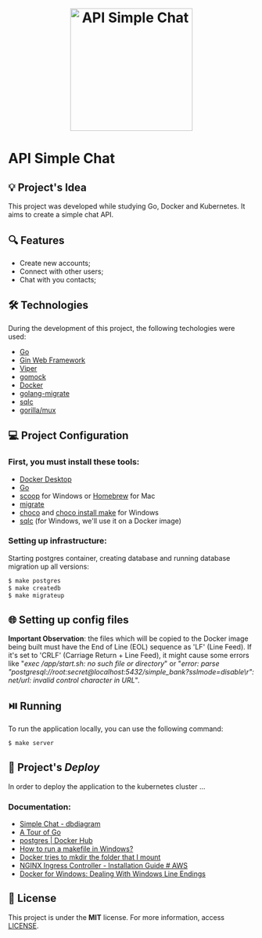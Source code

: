 <h1 align="center"><img alt="API Simple Chat" title="API Simple Chat" src="https://go.dev/images/go-logo-blue.svg" width="250" /></h1>

# API Simple Chat

## 💡 Project's Idea

This project was developed while studying Go, Docker and Kubernetes. It aims to create a simple chat API.

## 🔍 Features

* Create new accounts;
* Connect with other users;
* Chat with you contacts;

## 🛠 Technologies

During the development of this project, the following techologies were used:

- [Go](https://go.dev/)
- [Gin Web Framework](https://github.com/gin-gonic/gin)
- [Viper](https://github.com/spf13/viper)
- [gomock](https://github.com/golang/mock)
- [Docker](https://www.docker.com/)
- [golang-migrate](https://github.com/golang-migrate/migrate/tree/master/cmd/migrate)
- [sqlc](https://sqlc.dev/)
- [gorilla/mux](https://github.com/gorilla/mux)

## 💻 Project Configuration

### First, you must install these tools:

- [Docker Desktop](https://www.docker.com/products/docker-desktop/)
- [Go](https://go.dev/dl/)
- [scoop](https://scoop.sh/) for Windows or [Homebrew](https://brew.sh/) for Mac
- [migrate](https://github.com/golang-migrate/migrate/tree/master/cmd/migrate)
- [choco](https://chocolatey.org/install) and [choco install make](https://stackoverflow.com/questions/2532234/how-to-run-a-makefile-in-windows) for Windows
- [sqlc](https://docs.sqlc.dev/en/stable/overview/install.html) (for Windows, we'll use it on a Docker image)

### Setting up infrastructure:

Starting postgres container, creating database and running database migration up all versions:

```bash
$ make postgres
$ make createdb
$ make migrateup
```

## 🌐 Setting up config files

**Important Observation**: the files which will be copied to the Docker image being built must have the End of Line (EOL) sequence as 'LF' (Line Feed). If it's set to 'CRLF' (Carriage Return + Line Feed), it might cause some errors like "*exec /app/start.sh: no such file or directory*" or "*error: parse "postgresql://root:secret@localhost:5432/simple_bank?sslmode=disable\r": net/url: invalid control character in URL*".

## ⏯️ Running

To run the application locally, you can use the following command:

```bash
$ make server
```

## 🔨 Project's *Deploy*

In order to deploy the application to the kubernetes cluster ...

### Documentation:
* [Simple Chat - dbdiagram](https://dbdiagram.io/d/64b579c002bd1c4a5e37de43)
* [A Tour of Go](https://go.dev/tour/welcome/1)
* [postgres | Docker Hub](https://hub.docker.com/_/postgres)
* [How to run a makefile in Windows?](https://stackoverflow.com/questions/2532234/how-to-run-a-makefile-in-windows)
* [Docker tries to mkdir the folder that I mount](https://stackoverflow.com/questions/50817985/docker-tries-to-mkdir-the-folder-that-i-mount)
* [NGINX Ingress Controller - Installation Guide # AWS](https://kubernetes.github.io/ingress-nginx/deploy/#aws)
* [Docker for Windows: Dealing With Windows Line Endings](https://willi.am/blog/2016/08/11/docker-for-windows-dealing-with-windows-line-endings/)

## 📄 License

This project is under the **MIT** license. For more information, access [LICENSE](./LICENSE).
